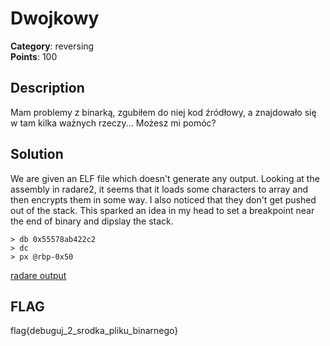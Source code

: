 # Dwojkowy
**Category**: reversing \
**Points**: 100

## Description
Mam problemy z binarką, zgubiłem do niej kod źródłowy, a znajdowało się w tam kilka ważnych rzeczy... Możesz mi pomóc?

## Solution
We are given an ELF file which doesn't generate any output. Looking at the assembly in radare2, it seems that it loads some characters to array and then encrypts them in some way. I also noticed that they don't get pushed out of the stack. This sparked an idea in my head to set a breakpoint near the end of binary and dipslay the stack.

```
> db 0x55578ab422c2
> dc
> px @rbp-0x50
```

[radare output](1.png)

## FLAG
flag{debuguj_2_srodka_pliku_binarnego}